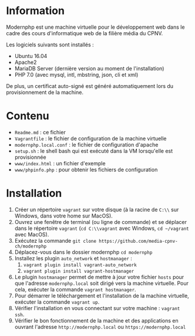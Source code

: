 Information
===========

Modernphp est une machine virtuelle pour le développement web dans le cadre
des cours d'informatique web de la filière média du CPNV.

Les logiciels suivants sont installés :

* Ubuntu 16.04
* Apache2
* MariaDB Server (dernière version au moment de l'installation)
* PHP 7.0 (avec mysql, intl, mbstring, json, cli et xml)

De plus, un certificat auto-signé est généré automatiquement lors du 
provisionnement de la machine.

Contenu
=======

* `Readme.md` : ce fichier
* `Vagrantfile` : le fichier de configuration de la machine virtuelle
* `modernphp.local.conf` : le fichier de configuration d'apache
* `setup.sh` : le shell bash qui est exécuté dans la VM lorsqu'elle est provisionnée
* `www/index.html` : un fichier d'exemple
* `www/phpinfo.php` : pour obtenir les fichiers de configuration

Installation
============

1. Créer un répertoire `vagrant` sur votre disque (à la racine de `C:\\` sur Windows, dans votre home sur MacOS).
2. Ouvrez une fenêtre de terminal (ou ligne de commande) et se déplacer dans le répertoire `vagrant`
   (`cd C:\\vagrant` avec Windows, `cd ~/vagrant` avec MacOS).
3. Exécutez la commande `git clone https://github.com/media-cpnv-ch/modernphp`
4. Déplacez-vous dans le dossier modernphp `cd modernphp`
5. Installez les plugin `auto_network` et `hostmanager` :
      1. `vagrant plugin install vagrant-auto_network`
      2. `vagrant plugin install vagrant-hostmanager`
6. Le plugin `hostmanager` permet de mettre à jour votre fichier `hosts` pour que l'adresse `modernphp.local` soit
   dirigé vers la machine virtuelle. Pour cela, exécuter la commande `vagrant hostmanager`.
7. Pour démarrer le téléchargement et l'installation de la machine virtuelle, exécuter la commande `vagrant up`.
8. Vérifier l'installation en vous connectant sur votre machine : `vagrant ssh`.
9. Vérifier le bon fonctionnement de la machine et des applications en ouvrant l'adresse `http://modernphp.local`
   ou `https://modernphp.local`
